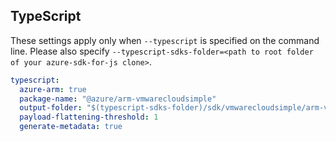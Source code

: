 ## TypeScript

These settings apply only when `--typescript` is specified on the command line.
Please also specify `--typescript-sdks-folder=<path to root folder of your azure-sdk-for-js clone>`.

```yaml $(typescript)
typescript:
  azure-arm: true
  package-name: "@azure/arm-vmwarecloudsimple"
  output-folder: "$(typescript-sdks-folder)/sdk/vmwarecloudsimple/arm-vmwarecloudsimple"
  payload-flattening-threshold: 1
  generate-metadata: true
```
